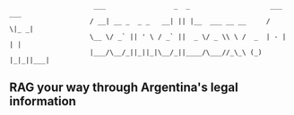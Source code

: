                          ___                 _  _                    ___  ___ 
                        / __| __ _  _ _   __| || |__  ___ __ __     /   \|_ _|
                        \__ \/ _` || ' \ / _` ||  _ \/ _ \\ \ /  _  | - | | | 
                        |___/\__/_||_||_|\__/_||____/\___//_\_\ (_) |_|_||___|          


## RAG your way through Argentina's legal information
